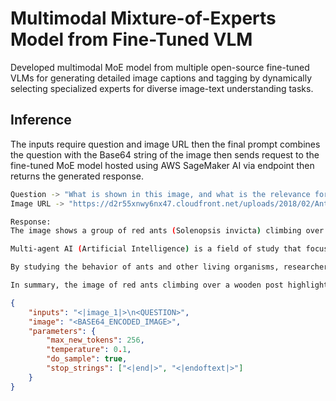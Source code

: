 # Multimodal Mixture-of-Experts Model from Fine-Tuned VLM
Developed multimodal MoE model from multiple open-source fine-tuned VLMs for generating detailed image captions and tagging by dynamically selecting specialized experts for diverse image-text understanding tasks. 

## Inference
The inputs require question and image URL then the final prompt combines the question with the Base64 string of the image then sends request to the fine-tuned MoE model hosted using AWS SageMaker AI via endpoint then returns the generated response.
```bash
Question -> "What is shown in this image, and what is the relevance for materials design? Include a discussion of multi-agent AI."
Image URL -> "https://d2r55xnwy6nx47.cloudfront.net/uploads/2018/02/Ants_Lede1300.jpg"

Response:
The image shows a group of red ants (Solenopsis invicta) climbing over a vertical wooden post. The ants are using their long legs and antennae to navigate the rough surface of the wood, demonstrating their ability to adapt to different materials and environments. This behavior is relevant for materials design because it highlights the importance of considering the interactions between materials and living organisms, such as ants, when designing new materials.

Multi-agent AI (Artificial Intelligence) is a field of study that focuses on the development of AI systems that can work together with other AI systems to achieve a common goal. In the context of this image, multi-agent AI could be used to design materials that are more compatible with the natural behaviors of living organisms, such as ants, and that can adapt to different environments and conditions.

By studying the behavior of ants and other living organisms, researchers can gain insights into how materials can be designed to better interact with these organisms and to better mimic their natural behaviors. This can lead to the development of new materials that are more sustainable, efficient, and effective in a variety of applications.

In summary, the image of red ants climbing over a wooden post highlights the importance of considering the interactions between materials and living organisms when designing new materials, and the potential of multi-agent AI to help achieve this goal.
```

```json
{
    "inputs": "<|image_1|>\n<QUESTION>",
    "image": "<BASE64_ENCODED_IMAGE>",
    "parameters": {
        "max_new_tokens": 256,
        "temperature": 0.1,
        "do_sample": true,
        "stop_strings": ["<|end|>", "<|endoftext|>"]
    }
}
```
